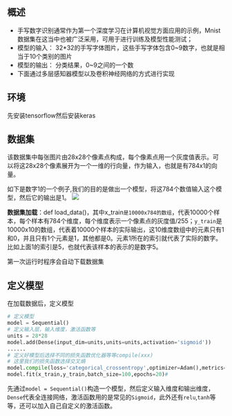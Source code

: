 ## 概述

- 手写数字识别通常作为第一个深度学习在计算机视觉方面应用的示例，Mnist数据集在这当中也被广泛采用，可用于进行训练及模型性能测试；
- 模型的输入： 32*32的手写字体图片，这些手写字体包含0~9数字，也就是相当于10个类别的图片
- 模型的输出： 分类结果，0~9之间的一个数
- 下面通过多层感知器模型以及卷积神经网络的方式进行实现

## 环境

先安装tensorflow然后安装keras

## 数据集

该数据集中每张图片由28x28个像素点构成，每个像素点用一个灰度值表示。可以将这28x28个像素展开为一个一维的行向量，作为输入，也就是有784x1的向量。

如下是数字1的一个例子,我们的目的是做出一个模型，将这784个数值输入这个模型，然后它的输出是1。
![](https://img-blog.csdnimg.cn/2020010220564516.png?x-oss-process=image/watermark,type_ZmFuZ3poZW5naGVpdGk,shadow_10,text_aHR0cHM6Ly9ibG9nLmNzZG4ubmV0L3lqdzEyMzQ1Ng==,size_16,color_FFFFFF,t_70)

**数据集加载**：def load_data()，其中x_train`是10000x784的数组`，代表10000个样本，每个样本有784个维度，每个维度表示一个像素点的灰度值/255；`y_train`是10000x10的数组，代表着10000个样本的实际输出，这10维度数组中的元素只有1和0，并且只有1个元素是1，其他都是0。元素1所在的索引就代表了实际的数字。比如上面1的索引是5，也就代表该样本的表示的是数字5。

第一次运行时程序会自动下载数据集

## 定义模型

在加载数据后，定义模型

```python
# 定义模型
model = Sequential()
# 定义输入层，输入维度，激活函数等
units = 28*28
model.add(Dense(input_dim=units,units=units,activation='sigmoid'))
......
# 定义好模型后选择不同的损失函数优化器等等compile(xxx)
# 这里我们的损失函数选择交叉熵
model.compile(loss='categorical_crossentropy',optimizer=Adam(),metrics=['accuracy'])
model.fit(x_train,y_train,batch_size=100,epochs=20)# 
```

先通过`model = Sequential()`构造一个模型，然后定义输入维度和输出维度，`Dense`代表全连接网络，激活函数用的是常见的`Sigmoid`，此外还有`relu`,`tanh`等等，还可以加入自己自定义的激活函数。